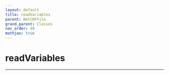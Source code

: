 ```yaml
---
layout: default
title: readVariables
parent: NetCDFFile
grand_parent: Classes
nav_order: 40
mathjax: true
---
```


#  readVariables




---

